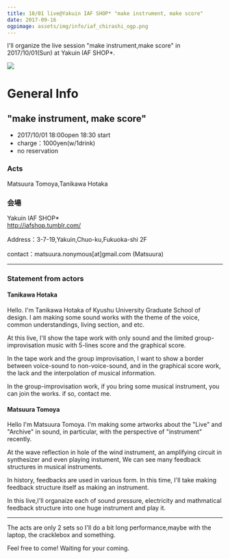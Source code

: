 ```yaml
---
title: 10/01 live@Yakuin IAF SHOP* "make instrument, make score"
date: 2017-09-16
ogpimage: assets/img/info/iaf_chirashi_ogp.png
---
```


I'll organize the live session "make instrument,make score" in 2017/10/01(Sun) at Yakuin IAF SHOP*.

![](/assets/img/info/iaf_chirashi.png)


<!--more-->

# General Info

## "make instrument, make score"

- 2017/10/01 18:00open 18:30 start
- charge：1000yen(w/1drink)
- no reservation


### Acts

Matsuura Tomoya,Tanikawa Hotaka

### 会場

Yakuin IAF SHOP*<br>
<http://iafshop.tumblr.com/>

Address：3-7-19,Yakuin,Chuo-ku,Fukuoka-shi 2F

contact：matsuura.nonymous[at]<span style="display:none;"></span>gmail.com (Matsuura)

---

### Statement from actors

#### Tanikawa Hotaka

Hello.
I'm Tanikawa Hotaka of Kyushu University Graduate School of design.
I am making some sound works with the theme of the voice, common understandings, living section, and etc.

At this live, I'll show the tape work with only sound and the limited group-improvisation music with 5-lines score and the graphical score.

In the tape work and the group improvisation, I want to show a border between voice-sound to non-voice-sound, and in the graphical score work, the lack and the interpolation of musical information.

In the group-improvisation work, if you bring some musical instrument, you can join the works. if so, contact me.

#### Matsuura Tomoya

Hello I'm Matsuura Tomoya. I'm making some artworks about the "Live" and "Archive" in sound, in particular, with the perspective of "instrument" recently.

At the wave reflection in hole of the wind instrument, an amplifying circuit in synthesizer and even playing instument, We can see many feedback structures in musical instruments.

In history, feedbacks are used in various form. In this time, I'll take making feedback structure itself as making an instrument.
 
In this live,I'll organaize each of sound pressure, electricity and mathmatical feedback structure into one huge instrument and play it.

---

The acts are only 2 sets so I'll do a bit long performance,maybe with the laptop, the cracklebox and something.

Feel free to come! Waiting for your coming.